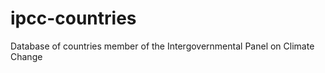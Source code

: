 ipcc-countries
==============

Database of countries member of the Intergovernmental Panel on Climate Change
